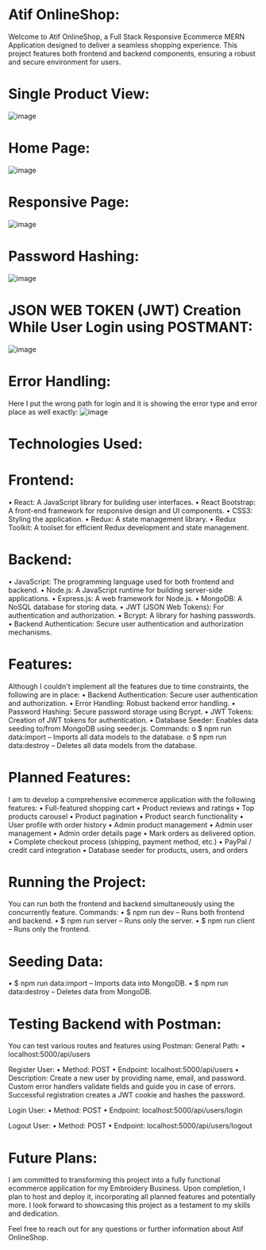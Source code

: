 # Atif OnlineShop: 
Welcome to Atif OnlineShop, a Full Stack Responsive Ecommerce MERN Application designed to deliver a seamless shopping experience. This project features both frontend and backend components, ensuring a robust and secure environment for users.


# Single Product View:

![image](https://github.com/Sayed-Atif/Online-Shop-App/assets/160655894/db87d68c-b67f-42ac-a426-56cb87fab3c1)


# Home Page:

![image](https://github.com/Sayed-Atif/Online-Shop-App/assets/160655894/0fe46654-95ff-4f57-b26e-228be20952ed)


# Responsive Page:

![image](https://github.com/Sayed-Atif/Online-Shop-App/assets/160655894/eff473ce-fcaf-4d78-961a-24c1d7667684)


# Password Hashing: 

![image](https://github.com/Sayed-Atif/Online-Shop-App/assets/160655894/85f5d50a-13f8-4acb-9f0f-f7798da9031e)



# JSON WEB TOKEN (JWT) Creation While User Login using POSTMANT:

![image](https://github.com/Sayed-Atif/Online-Shop-App/assets/160655894/b3df793e-9522-417a-b446-33f97a912df4)


# Error Handling:

Here I put the wrong path for login and it is showing the error type and error place as well exactly:
![image](https://github.com/Sayed-Atif/OnlineShop-APP/assets/160655894/e12f8b72-d2bb-45b6-b081-5e519825d3c8)



# Technologies Used:

# Frontend:
•	React: A JavaScript library for building user interfaces.
•	React Bootstrap: A front-end framework for responsive design and UI components.
•	CSS3: Styling the application.
•	Redux: A state management library.
•	Redux Toolkit: A toolset for efficient Redux development and state management.

# Backend:
•	JavaScript: The programming language used for both frontend and backend.
•	Node.js: A JavaScript runtime for building server-side applications.
•	Express.js: A web framework for Node.js.
•	MongoDB: A NoSQL database for storing data.
•	JWT (JSON Web Tokens): For authentication and authorization.
•	Bcrypt: A library for hashing passwords.
•	Backend Authentication: Secure user authentication and authorization mechanisms.

# Features:
Although I couldn't implement all the features due to time constraints, the following are in place:
•	Backend Authentication: Secure user authentication and authorization.
•	Error Handling: Robust backend error handling.
•	Password Hashing: Secure password storage using Bcrypt.
•	JWT Tokens: Creation of JWT tokens for authentication.
•	Database Seeder: Enables data seeding to/from MongoDB using seeder.js. Commands:
o	$ npm run data:import – Imports all data models to the database.
o	$ npm run data:destroy – Deletes all data models from the database.

# Planned Features:
I am to develop a comprehensive ecommerce application with the following features:
•	Full-featured shopping cart
•	Product reviews and ratings
•	Top products carousel
•	Product pagination
•	Product search functionality
•	User profile with order history
•	Admin product management
•	Admin user management
•	Admin order details page
•	Mark orders as delivered option.
•	Complete checkout process (shipping, payment method, etc.)
•	PayPal / credit card integration
•	Database seeder for products, users, and orders

# Running the Project:
You can run both the frontend and backend simultaneously using the concurrently feature. Commands:
•	$ npm run dev – Runs both frontend and backend.
•	$ npm run server – Runs only the server.
•	$ npm run client – Runs only the frontend.

# Seeding Data:
•	$ npm run data:import – Imports data into MongoDB.
•	$ npm run data:destroy – Deletes data from MongoDB.

# Testing Backend with Postman:
You can test various routes and features using Postman:
General Path:
•	localhost:5000/api/users

Register User:
•	Method: POST
•	Endpoint: localhost:5000/api/users
•	Description: Create a new user by providing name, email, and password. Custom error handlers validate fields and guide you in case of errors. Successful registration creates a JWT cookie and hashes the password.

Login User:
•	Method: POST
•	Endpoint: localhost:5000/api/users/login

Logout User:
•	Method: POST
•	Endpoint: localhost:5000/api/users/logout

# Future Plans:
I am committed to transforming this project into a fully functional ecommerce application for my Embroidery Business. Upon completion, I plan to host and deploy it, incorporating all planned features and potentially more. I look forward to showcasing this project as a testament to my skills and dedication.

Feel free to reach out for any questions or further information about Atif OnlineShop.
